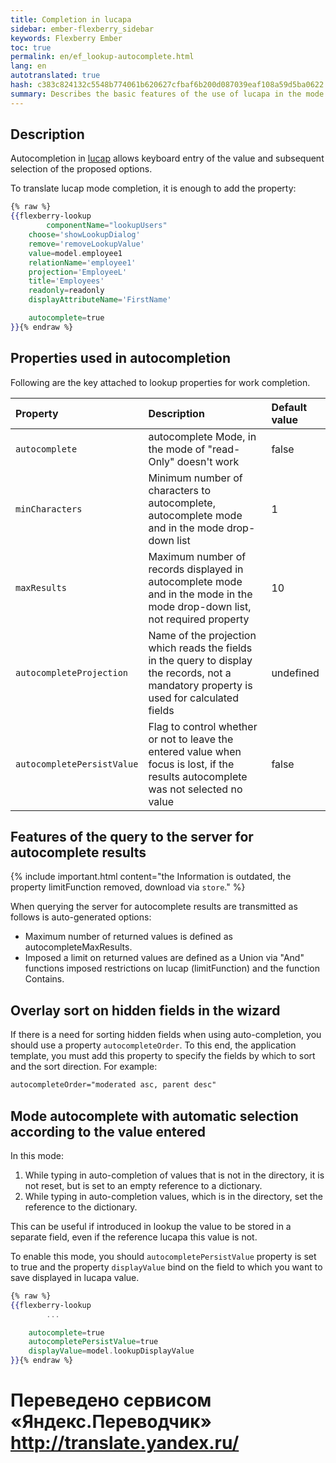 ```yaml
--- 
title: Completion in lucapa 
sidebar: ember-flexberry_sidebar 
keywords: Flexberry Ember 
toc: true 
permalink: en/ef_lookup-autocomplete.html 
lang: en 
autotranslated: true 
hash: c383c824132c5548b774061b620627cfbaf6b200d087039eaf108a59d5ba0622 
summary: Describes the basic features of the use of lucapa in the mode of completion 
--- 
```


## Description 

Autocompletion in [lucap](ef_lookup.html) allows keyboard entry of the value and subsequent selection of the proposed options. 

To translate lucap mode completion, it is enough to add the property: 

```hbs
{% raw %}
{{flexberry-lookup
        componentName="lookupUsers"
	choose='showLookupDialog'
	remove='removeLookupValue'
	value=model.employee1
	relationName='employee1'
	projection='EmployeeL'
	title='Employees'
	readonly=readonly
	displayAttributeName='FirstName'

	autocomplete=true
}}{% endraw %}
``` 

## Properties used in autocompletion 

Following are the key attached to lookup properties for work completion. 

Property | Description | Default value 
:--------------|:-----------------------------------------------------------|:------------- 
`autocomplete` | autocomplete Mode, in the mode of "read-Only" doesn't work | false 
`minCharacters` | Minimum number of characters to autocomplete, autocomplete mode and in the mode drop-down list | 1 
`maxResults` | Maximum number of records displayed in autocomplete mode and in the mode in the mode drop-down list, not required property | 10 
`autocompleteProjection` | Name of the projection which reads the fields in the query to display the records, not a mandatory property is used for calculated fields | undefined 
`autocompletePersistValue` | Flag to control whether or not to leave the entered value when focus is lost, if the results autocomplete was not selected no value | false 

## Features of the query to the server for autocomplete results 

{% include important.html content="the Information is outdated, the property limitFunction removed, download via `store`." %} 

When querying the server for autocomplete results are transmitted as follows is auto-generated options: 

* Maximum number of returned values is defined as autocompleteMaxResults. 
* Imposed a limit on returned values are defined as a Union via "And" functions imposed restrictions on lucap (limitFunction) and the function Contains. 

## Overlay sort on hidden fields in the wizard 

If there is a need for sorting hidden fields when using auto-completion, you should use a property `autocompleteOrder`. To this end, the application template, you must add this property to specify the fields by which to sort and the sort direction. For example: 

```hbs
autocompleteOrder="moderated asc, parent desc"
``` 

## Mode autocomplete with automatic selection according to the value entered 

In this mode: 
1. While typing in auto-completion of values that is not in the directory, it is not reset, but is set to an empty reference to a dictionary. 
2. While typing in auto-completion values, which is in the directory, set the reference to the dictionary.

This can be useful if introduced in lookup the value to be stored in a separate field, even if the reference lucapa this value is not. 

To enable this mode, you should `autocompletePersistValue` property is set to true and the property `displayValue` bind on the field to which you want to save displayed in lucapa value. 

```hbs
{% raw %}
{{flexberry-lookup
        ...

	autocomplete=true
	autocompletePersistValue=true
	displayValue=model.lookupDisplayValue
}}{% endraw %}
``` 



 # Переведено сервисом «Яндекс.Переводчик» http://translate.yandex.ru/